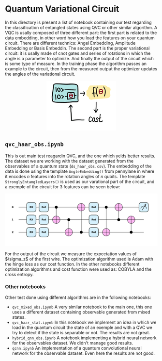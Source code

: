 # Quantum Variational Circuit
In this directory is present a list of notebook containing our test regarding the classification of entangled states using QVC or other similar algorithm.
A VQC is usally composed of three different part: the first part is related to the data embedding, in other word how you load the features on your quantum circuit. There are different technics: Angel Embedding, Amplitude Embedding or Basis Embeddin. The second part is the proper variational circuit: it is usally made of cnot gates and series of rotations in which the angle is a parameter to optimize. And finally the output of the circuit which is some type of measure. In the training phase the algorithm passes an example to the circuit, then from the measured output the optimizer updates the angles of the variational circuit.
<p align="center">
  <img src="https://github.com/Brusa99/EntanglementDetectionQML/blob/main/images/variational_circuit.png">
</p>

## `qvc_haar_obs.ipynb`
This is out main test reagardin QVC, and the one which yelds better results. The dataset we are working with the dataset generated from the observables of a quantum state (`ds_haar_obs.csv`). 
The embedding of the data is done using the template `AngleEmbedding()` from pennylane in where it encodes $n$ features into the rotation angles of $n$ qubits. The template `StronglyEntangledLayers()` is used as our varational part of the circuit, and a exemple of the circuit for 3 features can be seen below:
<p align="center">
  <img src="https://github.com/Brusa99/EntanglementDetectionQML/blob/main/images/qvc.png">
</p>
For the output of the circuit we measure the expectation values of $\sigma_z$ of the first wire.
The optimization algorithm used is Adam with the hinge loss as our cost function. In the other notebooks different optimization algorithms and cost function were used as: COBYLA and the cross entropy.

### Other notebooks
Other test done using different algorithms are in the following notebooks:
- `qvc_mixed_obs.ipynb` A very similar notebook to the main one, this one uses a different dataset containing observable generated from mixed states. 
- `qvc_haar_stat.ipynb` In this notebook we implement an idea in which we load in the quantum circuit the state of an exemple and with a QVC we try to detect if the state is separable or not. The results are not great.
- `hybrid_qnn_obs.ipynb` A notebook implementing a hybrid neural network for the observables dataset. We didn't manage good results. 
- `qcnn.ipynb` An implementation of a quantum convolutional neural network for the observable dataset. Even here the results are not good.

